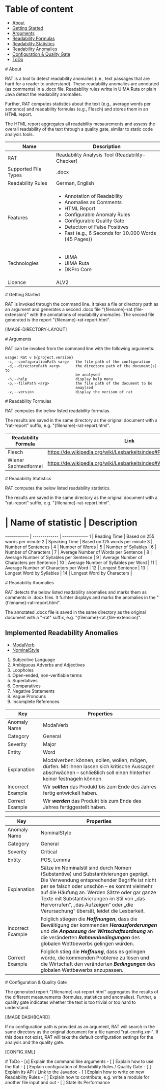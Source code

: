 
# Table of content
- [About](#id-section01)
- [Getting Started](#id-section02)
- [Arguments](#id-section0)
- [Readability Formulas](#id-section1)
- [Readability Statistics](#id-section2)
- [Readability Anomalies](#id-section3)
- [Configuration & Quality Gate](#id-section4)
- [ToDo](#id-section5)

<div id='id-section01'/>
# About

RAT is a tool to detect readability anomalies (i.e., text passages that are hard for a reader to understand). These readability anomalies are annotated (as comments) in a .docx file. Readability rules writte in UIMA Ruta or plain Java detect the readability anomalies.

Further, RAT computes statistics about the text (e.g., average words per sentence) and readability formulas (e.g., Flesch) and stores them in an HTML report.

The HTML report aggregates all readability mesaurements and assess the overall readability of the text through a quality gate, similar to static code analysis tools.

Name | Description
------------ | -------------
RAT | Readability Analysis Tool (Readability-Checker)
Supported File Types | .docx
Readability Rules | German, English
Features | <ul><li>Annotation of Readability</li><li>Anomalies as Comments</li><li>HTML Report</li><li>Configurable Anomaly Rules</li><li>Configurable Quality Gate</li><li>Detection of False Positives</li><li>Fast (e.g., 6 Seconds for 10.000 Words (45 Pages))</li></ul>
Technologies | <ul><li>UIMA</li><li>UIMA Ruta</li><li>DKPro Core</li></ul>
Licence | ALV2

<div id='id-section02'/>
# Getting Started

RAT is invoked through the command line. It takes a file or directory path as an argument and generates a second .docx file
"{filename}-rat.{file-extension}" with the annotations of readability anomalies. The second file generated is the report "{filename}-rat-report.html".

[IMAGE-DIRECTORY-LAYOUT]

<div id='id-section0'/>
# Arguments

RAT can be invoked from the command line with the following arguments:

```
usage: Rat v ${project.version}
 -c,--configurationPath <arg>   the file path of the configuration
 -d,--directoryPath <arg>       the directory path of the document(s) to
                                be analysed
 -h,--help                      display help menu
 -p,--filePath <arg>            the file path of the document to be
                                anaylsed
 -v,--version                   display the verison of rat
```

<div id='id-section1'/>
# Readability Formulas

RAT computes the below listed readability formulas. 

The results are saved in the same directory as the original document with a "rat-report" suffix, e.g. "{filename}-rat-report.html".

Readability Formula | Link
------------ | -------------
Flesch | https://de.wikipedia.org/wiki/Lesbarkeitsindex#Flesch-Reading-Ease
Wiener Sachtextformel | https://de.wikipedia.org/wiki/Lesbarkeitsindex#Wiener_Sachtextformel

<div id='id-section2'/>
# Readability Statistics

RAT computes the below listed readability statistics. 

The results are saved in the same directory as the original document with a "rat-report" suffix, e.g. "{filename}-rat-report.html".

 # | Name of statistic | Description
------------ | -------------  | ------------- 
1	| Reading Time | Based on 255 words per minute
2	| Speaking Time | Based on 125 words per minute
3	| Number of Sentences | 
4	| Number of Words | 
5	| Number of Syllables | 
6	| Number of Characters | 
7	| Average Number of Words per Sentence | 
8	| Average Number of Syllables per Sentence | 
9	| Average Number of Characters per Sentence | 
10	| Average Number of Syllables per Word | 
11	| Average Number of Characters per Word | 
12	| Longest Sentence | 
13	| Longest Word by Syllables | 
14	| Longest Word by Characters | 

<div id='id-section3'/>
# Readability Anomalies

RAT detects the below listed readability anomalies and marks them as comments in .docx files. It furhter displays and marks the anomalies in the "{filename}-rat-report.html".

The annotated .docx file is saved in the same directory as the original document with a "-rat" suffix, e.g. "{filename}-rat.{file-extension}".

## Implemented Readability Anomalies
- [ModalVerb](#modalVerb)
- [NominalStyle](#nominalStyle)
1.	Subjective Language
2.	Ambiguous Adverbs and Adjectives
3.	Loopholes
4.	Open-ended, non-verifiable terms
5.	Superlatives
6.	Comparatives
7.	Negative Statements
8.	Vague Pronouns
9.	Incomplete References


<div id='modalVerb'/>

Key | Properties
------------ | -------------
Anomaly Name | ModalVerb
Category | General
Severity | Major
Entity | Word
Explanation | Modalverben: können, sollen, wollen, mögen, dürfen. Mit ihnen lassen sich kritische Aussagen abschwächen – schließlich soll einen hinterher keiner festnageln können.
Incorrect Example | Wir *__sollten__* das Produkt bis zum Ende des Jahres fertig entwickelt haben.
Correct Example | Wir *__werden__* das Produkt bis zum Ende des Jahres fertiggestellt haben.

<div id='nominalStyle'/>

Key | Properties
------------ | -------------
Anomaly Name | NominalStyle
Category | General
Severity | Critical
Entity | POS, Lemma
Explanation | Sätze im Nominalstil sind durch Nomen (Substantive) und Substantivierungen geprägt. Die Verwendung entsprechender Begriffe ist nicht per se falsch oder unschön – es kommt vielmehr auf die Häufung an. Werden Sätze oder gar ganze Texte mit Substantivierungen im Stil von „das Hervorrufen“, „das Aufzeigen“ oder „die Verursachung“ übersät, leidet die Lesbarkeit.
Incorrect Example | Folglich stiegen die *__Hoffnungen__*, dass die Bewältigung der kommenden *__Herausforderungen__* und die *__Anpassung__* der *__Wirtschaftsordnung__* an die veränderten *__Rahmenbedingungen__* des globalen Wettbewerbs gelingen würden.
Correct Example | Folglich stieg die *__Hoffnung__*, dass es gelingen würde, die kommenden Probleme zu lösen und die Wirtschaft den veränderten *__Bedingungen__*  des globalen Wettbewerbs anzupassen. 

<div id='id-section4'/>
# Configuration & Quality Gate

The generated report "{filename}-rat-report.html" aggregates the results of the different measurements (formulas, statistics and anomalies). Further, a quality gate indicates whether the text is too trivial or too hard to understand.

[IMAGE DASHBOARD]

If no configuration path is provided as an argument, RAT will search in the same directory as the original document for a file named "rat-config.xml". If this does not exist, RAT will take the default configuration settings for the analysis and the quality gate.

[CONFIG.XML]

<div id='id-section5'/>
# ToDo
- [x] Explain the command line arguments
- [ ] Explain how to use the Rat
- [ ] Explain configuration of Readability Rules / Quality Gate
- [ ] Explain its API / Link to the Javadoc
- [ ] Explain how to write on new Readability Rules
- [ ] Explain how to contribute, e.g. write a module for another file input and out
- [ ] State its Performance
